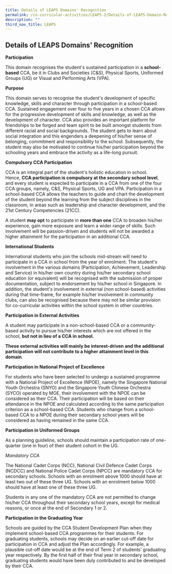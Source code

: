 ```yaml
---
title: Details of LEAPS Domains' Recognition
permalink: /co-curricular-activities/LEAPS-2/Details-of-LEAPS-Domain-Recognition/
description: ""
third_nav_title: LEAPS
---
```


## Details of LEAPS Domains' Recognition


**Participation**

This domain recognises the student's sustained participation in a **school-based** CCA, be it in Clubs and Societies (C&S), Physical Sports, Uniformed Groups (UG) or Visual and Performing Arts (VPA).

**Purpose**

This domain serves to recognise the student's development of specific knowledge, skills and character through participation in a school-based CCA. Sustained engagement over four to five years in a chosen CCA allows for the progressive development of skills and knowledge, as well as the development of character. CCA also provides an important platform for friendships to be forged and team spirit to be built amongst students from different racial and social backgrounds. The student gets to learn about social integration and this engenders a deepening of his/her sense of belonging, commitment and responsibility to the school. Subsequently, the student may also be motivated to continue his/her participation beyond the schooling years and embrace the activity as a life-long pursuit.

**Compulsory CCA Participation**

CCA is an integral part of the student's holistic education in school. Hence, **CCA participation is compulsory at the secondary school level**, and every student is expected to participate in a CCA from one of the four CCA groups, namely, C&S, Physical Sports, UG and VPA. Participation in a school-based CCA allows the teachers to guide and chart the development of the student beyond the learning from the subject disciplines in the classroom, in areas such as leadership and character development, and the 21st Century Competencies (21CC). 

A student **may opt** to participate in **more than one** CCA to broaden his/her experience, gain more exposure and learn a wider range of skills. Such involvement will be passion-driven and students will not be awarded a higher attainment for the participation in an additional CCA. 

**International Students**

International students who join the schools mid-stream will need to participate in a CCA in school from the year of enrolment. The student's involvement in the various domains (Participation, Achievement, Leadership and Service) in his/her own country during his/her secondary school education (or equivalent) will be recognised with the submission of proper documentation, subject to endorsement by his/her school in Singapore. In addition, the student's involvement in external (non school-based) activities during that time-frame, for example his/her involvement in community clubs, can also be recognised because there may not be similar provision for co-curricular activities within the school system in other countries.

**Participation in External Activities**  

A student may participate in a non-school-based CCA or a community-based activity to pursue his/her interests which are not offered in the school, **but not in lieu of a CCA in school.** 

**These external activities will mainly be interest-driven and the additional participation will not contribute to a higher attainment level in this domain**.

**Participation in National Project of Excellence**

For students who have been selected to undergo a sustained programme with a National Project of Excellence (NPOE), namely the Singapore National Youth Orchestra (SNYO) and the Singapore Youth Chinese Orchestra (SYCO) operated by MOE, their involvement with the NPOE can be considered as their CCA. Their participation will be based on their attendance in the NPOE and calculated according to the same participation criterion as a school-based CCA. Students who change from a school-based CCA to a NPOE during their secondary school years will be considered as having remained in the same CCA.

**Participation in Uniformed Groups**  

As a planning guideline, schools should maintain a participation rate of one-quarter (one in four) of their student cohort in the UG. 

_Mandatory CCA_

The National Cadet Corps (NCC), National Civil Defence Cadet Corps (NCDCC) and National Police Cadet Corps (NPCC) are mandatory CCA for secondary schools. Schools with an enrolment above 1000 should have at least two out of these three UG. Schools with an enrolment below 1000 should have at least one of these three UG. 

Students in any one of the mandatory CCA are not permitted to change his/her CCA throughout their secondary school years, except for medical reasons, or once at the end of Secondary 1 or 2.

**Participation in the Graduating Year**

Schools are guided by the CCA Student Development Plan when they implement school-based CCA programmes for their students. For graduating students, schools may decide on an earlier cut-off date for participation in CCA and adjust the Plan accordingly. For example, a plausible cut-off date would be at the end of Term 2 of students’ graduating year respectively. By the first half of their final year in secondary school, graduating students would have been duly contributed to and be developed by their CCA.
